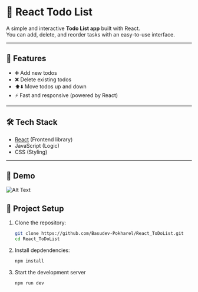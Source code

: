 # 📝 React Todo List

A simple and interactive **Todo List app** built with React.  
You can add, delete, and reorder tasks with an easy-to-use interface.

---

## 🚀 Features

- ➕ Add new todos
- ❌ Delete existing todos
- ⬆️⬇️ Move todos up and down
- ⚡ Fast and responsive (powered by React)

---

## 🛠️ Tech Stack

- [React](https://react.dev/) (Frontend library)
- JavaScript (Logic)
- CSS (Styling)

---

## 📸 Demo

![Alt Text](./Screenshot%202025-09-01%20at%2011.59.38 AM.png)

## 📂 Project Setup

1. Clone the repository:

   ```bash
   git clone https://github.com/Basudev-Pokharel/React_ToDoList.git
   cd React_ToDoList
   ```

2. Install depdendencies:

   ```bash
   npm install

   ```

3. Start the development server

   ```bash
   npm run dev

   ```
